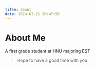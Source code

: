```yaml
---
title: about
date: 2024-03-21 20:47:56
---
```


# About Me
A first grade student at HNU majoring EST
> Hope to have a good time with you